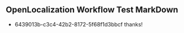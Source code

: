 ## OpenLocalization Workflow Test MarkDown
* 6439013b-c3c4-42b2-8172-5f68f1d3bbcf thanks!

<!--HONumber=Aug16_HO1-->


